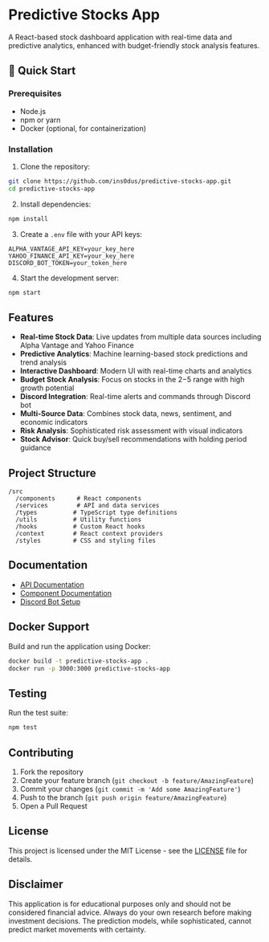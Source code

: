 # Predictive Stocks App

A React-based stock dashboard application with real-time data and predictive analytics, enhanced with budget-friendly stock analysis features.

## 🚀 Quick Start

### Prerequisites
- Node.js
- npm or yarn
- Docker (optional, for containerization)

### Installation

1. Clone the repository:
```bash
git clone https://github.com/ins0dus/predictive-stocks-app.git
cd predictive-stocks-app
```

2. Install dependencies:
```bash
npm install
```

3. Create a `.env` file with your API keys:
```env
ALPHA_VANTAGE_API_KEY=your_key_here
YAHOO_FINANCE_API_KEY=your_key_here
DISCORD_BOT_TOKEN=your_token_here
```

4. Start the development server:
```bash
npm start
```

## Features

- **Real-time Stock Data**: Live updates from multiple data sources including Alpha Vantage and Yahoo Finance
- **Predictive Analytics**: Machine learning-based stock predictions and trend analysis
- **Interactive Dashboard**: Modern UI with real-time charts and analytics
- **Budget Stock Analysis**: Focus on stocks in the $2-$5 range with high growth potential
- **Discord Integration**: Real-time alerts and commands through Discord bot
- **Multi-Source Data**: Combines stock data, news, sentiment, and economic indicators
- **Risk Analysis**: Sophisticated risk assessment with visual indicators
- **Stock Advisor**: Quick buy/sell recommendations with holding period guidance

## Project Structure

```
/src
  /components      # React components
  /services        # API and data services
  /types          # TypeScript type definitions
  /utils          # Utility functions
  /hooks          # Custom React hooks
  /context        # React context providers
  /styles         # CSS and styling files
```

## Documentation

- [API Documentation](./docs/API.md)
- [Component Documentation](./docs/Components.md)
- [Discord Bot Setup](./docs/DiscordBot.md)

## Docker Support

Build and run the application using Docker:

```bash
docker build -t predictive-stocks-app .
docker run -p 3000:3000 predictive-stocks-app
```

## Testing

Run the test suite:

```bash
npm test
```

## Contributing

1. Fork the repository
2. Create your feature branch (`git checkout -b feature/AmazingFeature`)
3. Commit your changes (`git commit -m 'Add some AmazingFeature'`)
4. Push to the branch (`git push origin feature/AmazingFeature`)
5. Open a Pull Request

## License

This project is licensed under the MIT License - see the [LICENSE](LICENSE) file for details.

## Disclaimer

This application is for educational purposes only and should not be considered financial advice. Always do your own research before making investment decisions. The prediction models, while sophisticated, cannot predict market movements with certainty.

